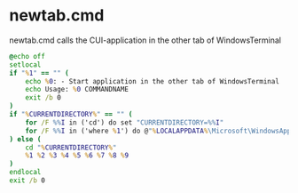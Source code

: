 newtab.cmd
==========

newtab.cmd calls the CUI-application in the other tab of WindowsTerminal

```newtab.cmd
@echo off
setlocal
if "%1" == "" (
    echo %0: - Start application in the other tab of WindowsTerminal
    echo Usage: %0 COMMANDNAME
    exit /b 0
)
if "%CURRENTDIRECTORY%" == "" (
    for /F %%I in ('cd') do set "CURRENTDIRECTORY=%%I"
    for /F %%I in ('where %1') do @"%LOCALAPPDATA%\Microsoft\WindowsApps\wt.exe" --window 0 new-tab -- %~dpnx0 %%I %2 %3 %4 %5 %6 %7 %8 %9
) else (
    cd "%CURRENTDIRECTORY%"
    %1 %2 %3 %4 %5 %6 %7 %8 %9
)
endlocal
exit /b 0
```
